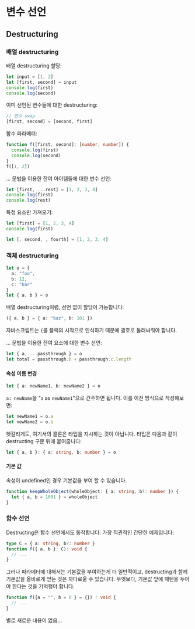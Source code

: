 # 변수 선언
## Destructuring
### 배열 destructuring
배열 destructuring 할당:
```typescript
let input = [1, 2]
let [first, second] = input
console.log(first)
console.log(second)
```
이미 선언된 변수들에 대한 destructuring:
```typescript
// 변수 swap
[first, second] = [second, first]
```
함수 파라메터:
```typescript
function f([first, second]: [number, number]) {
  console.log(first)
  console.log(second)
}
f([1, 2])
```
... 문법을 이용한 잔여 아이템들에 대한 변수 선언:
```typescript
let [first, ...rest] = [1, 2, 3, 4]
console.log(first)
console.log(rest)
```
특정 요소만 가져오기:
```typescript
let [first] = [1, 2, 3, 4]
console.log(first)
```
```typescript
let [, second, , fourth] = [1, 2, 3, 4]
```
### 객체 destructuring
```typescript
let o = {
  a: "foo",
  b: 12,
  c: "bar"
}
let { a, b } = o
```
배열 destructuring처럼, 선언 없이 할당이 가능합니다:
```typescript
({ a, b } = { a: "baz", b: 101 })
```
자바스크립트는 `{`를 블럭의 시작으로 인식하기 때문에 괄호로 둘러싸줘야 합니다.

... 문법을 이용한 잔여 요소에 대한 변수 선언:
```typescript
let { a, ...passthrough } = o
let total = passthrough.b + passthrough.c.length
```
#### 속성 이름 변경
```typescript
let { a: newName1, b: newName2 } = o
```
`a: newName`을 "`a` as `newName1`"으로 간주하면 됩니다. 이를 이전 방식으로 작성해보면:
```typescript
let newName1 = o.a
let newName2 = o.b
```
헷갈리게도, 여기서의 콜론은 타입을 지시하는 것이 아닙니다. 타입은 다음과 같이 destructing 구문 뒤에 붙여줍니다:
```typescript
let { a, b }: { a: string, b: number } = o
```
#### 기본 값
속성이 undefined인 경우 기본값을 부여 할 수 있습니다.
```typescript
function keepWholeObject(wholeObject: { a: string, b?: number }) {
  let { a, b = 1001 } = wholeObject
}
```
### 함수 선언
Destructing은 함수 선언에서도 동작합니다. 가장 직관적인 간단한 예제입니다:
```typescript
type C = { a: string, b?: number }
function f({ a, b }: C): void {
  // ...
}
```
그러나 파라메터에 대해서는 기본값을 부여하는게 더 일반적이고, destructing과 함께 기본값을 올바르게 얻는 것은 까다로울 수 있습니다. 무엇보다, 기본값 앞에 패턴을 두어야 한다는 것을 기억행야 합니다.
```typescript
function f({a = "", b = 0 } = {}) : void {
  // ...
}
```
별로 새로운 내용이 없음...